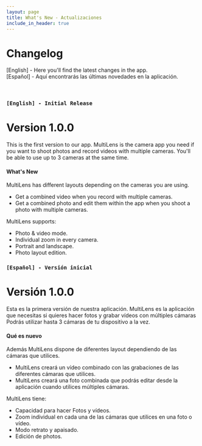 ```yaml
---
layout: page
title: What's New - Actualizaciones 
include_in_header: true
---
```


# Changelog
[English] - Here you'll find the latest changes in the app. <br>
[Español] - Aquí encontrarás las últimas novedades en la aplicación.

<br>

### `[English] - Initial Release`
# **Version 1.0.0**
This is the first version to our app. MultiLens is the camera app you need if you want to shoot photos and record videos with multiple cameras. 
You'll be able to use up to 3 cameras at the same time.

#### What's New

MultiLens has different layouts depending on the cameras you are using.
- Get a combined video when you record with multiple cameras. 
- Get a combined photo and edit them within the app when you shoot a photo with multiple cameras. 

MultiLens supports: 
- Photo & video mode. 
- Individual zoom in every camera.
- Portrait and landscape. 
- Photo layout edition. 

### `[Español] - Versión inicial`
# **Versión 1.0.0**
Esta es la primera versión de nuestra aplicación. MultiLens es la aplicación que necesitas si quieres hacer fotos y grabar vídeos con múltiples cámaras
Podrás utilizar hasta 3 cámaras de tu dispositivo a la vez.

#### Qué es nuevo

Además MultiLens dispone de diferentes layout dependiendo de las cámaras que utilices. 
- MultiLens creará un vídeo combinado con las grabaciones de las diferentes cámaras que utilices. 
- MultiLens creará una foto combinada que podrás editar desde la aplicación cuando utilices múltiples cámaras. 

MultiLens tiene: 
- Capacidad para hacer Fotos y vídeos. 
- Zoom individual en cada una de las cámaras que utilices en una foto o vídeo.
- Modo retrato y apaisado. 
- Edición de photos.


